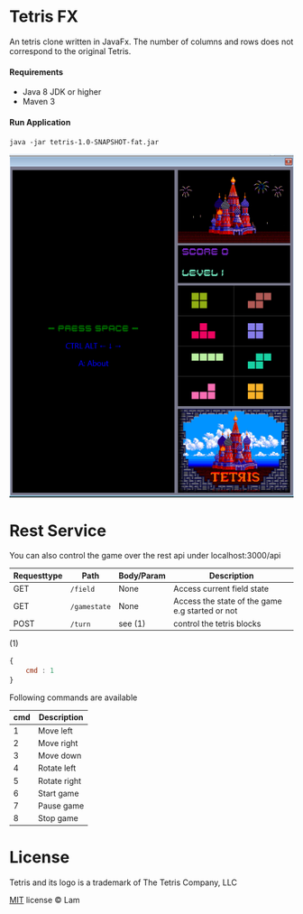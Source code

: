Tetris FX
=========
An tetris clone written in JavaFx.
The number of columns and rows does not correspond to the original Tetris.

#### Requirements

* Java 8 JDK or higher
* Maven 3

#### Run Application

```console
java -jar tetris-1.0-SNAPSHOT-fat.jar
```

![Screenshot](screenshot.png)


Rest Service
======
You can also control the game over the rest api under localhost:3000/api

| Requesttype   |      Path        | Body/Param |Description |
| ------------- | ---------------- | ---------- | ---------- |
| GET           |  `/field`     | None       | Access current field state |
| GET           |  `/gamestate` | None       | Access the state of the game e.g started or not |
| POST          |  `/turn`      | see (1)    | control the tetris blocks |

(1)
```javascript
{
    cmd : 1
}
```

Following commands are available

| cmd |  Description |
| --- | ------------ |
| 1   |  Move left   |
| 2   |  Move right  |
| 3   |  Move down   |
| 4   |  Rotate left |
| 5   |  Rotate right|
| 6   |  Start game  |
| 7   |  Pause game  |
| 8   |  Stop game   |


License
=======

Tetris and its logo is a trademark of The Tetris Company, LLC

[MIT](http://en.wikipedia.org/wiki/MIT_License) license © Lam
